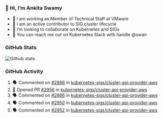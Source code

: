 ### 👋 Hi, I’m Ankita Swamy 

- 💼 I am working as Member of Technical Staff at VMware
- 👀 I am an active contributor to SIG cluster lifecycle 
- 💞️ I’m looking to collaborate on Kubernetes and SIGs
- 💬 You can reach me out on Kubernetes Slack with handle @swan

### GitHub Stats
![Github stats](https://github-readme-stats.vercel.app/api?username=Ankitasw&count_private=true&show_icons=true&theme=tokyonight)

### GitHub Activity 
<!--START_SECTION:activity-->
1. 🗣 Commented on [#2866](https://github.com/kubernetes-sigs/cluster-api-provider-aws/issues/2866) in [kubernetes-sigs/cluster-api-provider-aws](https://github.com/kubernetes-sigs/cluster-api-provider-aws)
2. 💪 Opened PR [#2956](https://github.com/kubernetes-sigs/cluster-api-provider-aws/pull/2956) in [kubernetes-sigs/cluster-api-provider-aws](https://github.com/kubernetes-sigs/cluster-api-provider-aws)
3. 🗣 Commented on [#2866](https://github.com/kubernetes-sigs/cluster-api-provider-aws/issues/2866) in [kubernetes-sigs/cluster-api-provider-aws](https://github.com/kubernetes-sigs/cluster-api-provider-aws)
4. 🗣 Commented on [#2950](https://github.com/kubernetes-sigs/cluster-api-provider-aws/issues/2950) in [kubernetes-sigs/cluster-api-provider-aws](https://github.com/kubernetes-sigs/cluster-api-provider-aws)
5. 🗣 Commented on [#2952](https://github.com/kubernetes-sigs/cluster-api-provider-aws/issues/2952) in [kubernetes-sigs/cluster-api-provider-aws](https://github.com/kubernetes-sigs/cluster-api-provider-aws)
<!--END_SECTION:activity-->
